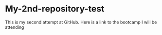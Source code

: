 # My-2nd-repository-test
This is my second attempt at GitHub. Here is a link to the bootcamp I will be attending
